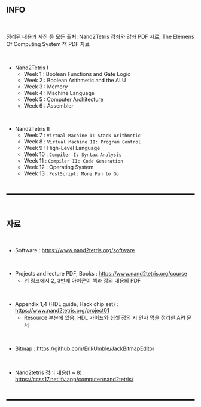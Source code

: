 ## INFO

<br>

정리된 내용과 사진 등 모든 출처: Nand2Tetris 강좌와 강좌 PDF 자료, The Elemens Of Computing System 책 PDF 자료

<br>

+ Nand2Tetris I
  + Week  1 : Boolean Functions and Gate Logic
  + Week  2 : Boolean Arithmetic and the ALU
  + Week  3 : Memory
  + Week  4 : Machine Language
  + Week  5 : Computer Architecture
  + Week  6 : Assembler

<br>

+ Nand2Tetris II
  + Week  7 : ```Virtual Machine I: Stack Arithmetic```
  + Week  8 : ```Virtual Machine II: Program Control```
  + Week  9 : High-Level Language
  + Week 10 : ```Compiler I: Syntax Analysis```
  + Week 11 : ```Compiler II: Code Generation```
  + Week 12 : Operating System
  + Week 13 : ```PostScript: More Fun to Go```

<br><hr style="border: 2px solid;"><br>

## 자료

<br>

+ Software : https://www.nand2tetris.org/software

<br>

+ Projects and lecture PDF, Books : https://www.nand2tetris.org/course
  + 위 링크에서 2, 3번째 아이콘이 책과 강의 내용의 PDF

<br>

+ Appendix 1,4 (HDL guide, Hack chip set) : https://www.nand2tetris.org/project01
  + Resource 부분에 있음, HDL 가이드와 칩셋 정의 시 인자 명을 정리한 API 문서 

<br>

+ Bitmap : https://github.com/ErikUmble/JackBitmapEditor

<br>

+ Nand2tetris 정리 내용(1 ~ 8) : https://ccss17.netlify.app/computer/nand2tetris/

<br><hr style="border: 2px solid;"><br>

